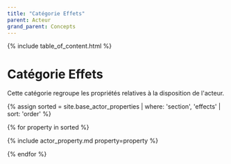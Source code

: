 ```yaml
---
title: "Catégorie Effets"
parent: Acteur
grand_parent: Concepts
---
```


{% include table_of_content.html %}


# Catégorie Effets

Cette catégorie regroupe les propriétés relatives à la disposition de l'acteur.

{% assign sorted = site.base_actor_properties | where: 'section', 'effects' | sort: 'order' %}

{% for property in sorted %}

{% include actor_property.md property=property %}

{% endfor %}
